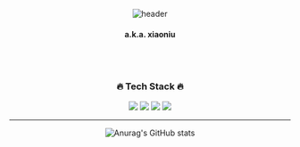 <div align="center">
  
  ![header](https://capsule-render.vercel.app/api?type=transparent&text=Songwooseung&fontColor=6a5acd&animation=fadeIn&fontAlignY=55)
  
  #### a.k.a. xiaoniu 
  </br>
  </br>
  
  
  ###  🔥 Tech Stack 🔥 

  <img src="https://img.shields.io/badge/C-A8B9CC?style=flat&logo=C&logoColor=white">
  <img src="https://img.shields.io/badge/MySQL-4479A1?style=flate&logo=MySQL&logoColor=white">
  <img src="https://img.shields.io/badge/Notion-000000?style=flat&logo=Notion&logoColor=white">
  <img src="https://img.shields.io/badge/Github-181717?style=flat&logo=Github&logoColor=white">
  
  <hr/> 
  
  ![Anurag's GitHub stats](https://github-readme-stats.vercel.app/api?username=songwooseung&show_icons=true&theme=tokyonight)
</div>


